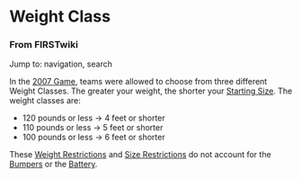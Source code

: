 # Weight Class

### From FIRSTwiki

Jump to: navigation, search

In the [2007 Game](/index.php/2007_Game "2007 Game" ), teams were allowed to
choose from three different Weight Classes. The greater your weight, the
shorter your [Starting Size](/index.php/Starting_Size "Starting Size" ). The
weight classes are:

  * 120 pounds or less -> 4 feet or shorter 
  * 110 pounds or less -> 5 feet or shorter 
  * 100 pounds or less -> 6 feet or shorter 

These [Weight Restrictions](/index.php?title=Weight_Restrictions&action=edit
"Weight Restrictions" ) and [Size
Restrictions](/index.php?title=Size_Restrictions&action=edit "Size
Restrictions" ) do not account for the
[Bumpers](/index.php?title=Bumper&action=edit "Bumper" ) or the
[Battery](/index.php/Battery "Battery" ).

